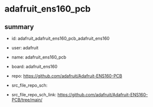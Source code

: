# adafruit_ens160_pcb
 
## summary 
* id: adafruit_adafruit_ens160_pcb_adafruit_ens160
* user: adafruit
* name: adafruit_ens160_pcb
* board: adafruit_ens160
* repo: https://github.com/adafruit/Adafruit-ENS160-PCB



* src_file_repo_sch: 
* src_file_repo_sch_link: https://github.com/adafruit/Adafruit-ENS160-PCB/tree/main/




